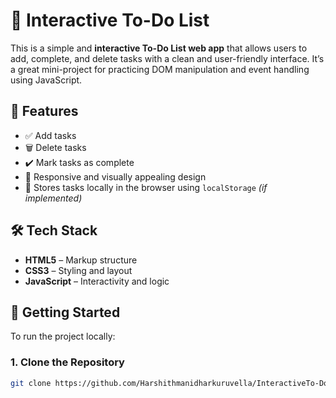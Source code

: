 # 📝 Interactive To-Do List

This is a simple and **interactive To-Do List web app** that allows users to add, complete, and delete tasks with a clean and user-friendly interface. It’s a great mini-project for practicing DOM manipulation and event handling using JavaScript.

## 🌟 Features

- ✅ Add tasks
- 🗑️ Delete tasks
- ✔️ Mark tasks as complete
- 🎨 Responsive and visually appealing design
- 💾 Stores tasks locally in the browser using `localStorage` *(if implemented)*

## 🛠️ Tech Stack

- **HTML5** – Markup structure
- **CSS3** – Styling and layout
- **JavaScript** – Interactivity and logic

## 🚀 Getting Started

To run the project locally:

### 1. Clone the Repository
```bash
git clone https://github.com/Harshithmanidharkuruvella/InteractiveTo-DoList.git

